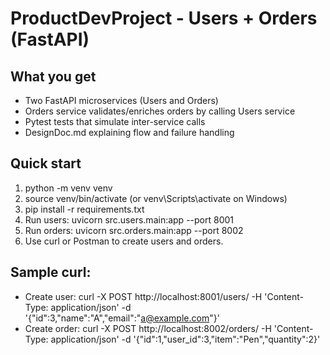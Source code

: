 # ProductDevProject - Users + Orders (FastAPI)

## What you get
- Two FastAPI microservices (Users and Orders)
- Orders service validates/enriches orders by calling Users service
- Pytest tests that simulate inter-service calls
- DesignDoc.md explaining flow and failure handling

## Quick start
1. python -m venv venv
2. source venv/bin/activate (or venv\Scripts\activate on Windows)
3. pip install -r requirements.txt
4. Run users: uvicorn src.users.main:app --port 8001
5. Run orders: uvicorn src.orders.main:app --port 8002
6. Use curl or Postman to create users and orders.

## Sample curl:
- Create user:
  curl -X POST http://localhost:8001/users/ -H 'Content-Type: application/json' -d '{"id":3,"name":"A","email":"a@example.com"}'
- Create order:
  curl -X POST http://localhost:8002/orders/ -H 'Content-Type: application/json' -d '{"id":1,"user_id":3,"item":"Pen","quantity":2}'
